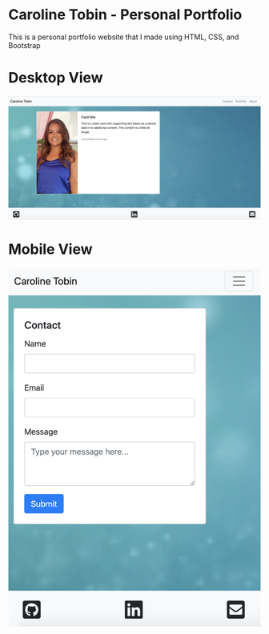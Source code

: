 # Caroline Tobin - Personal Portfolio
This is a personal portfolio website that I made using HTML, CSS, and Bootstrap

# Desktop View
![alt text](https://raw.githubusercontent.com/ctobin25/portfolio/main/screenshots/desktop-homepage-view.png)

# Mobile View
![alt text](https://raw.githubusercontent.com/ctobin25/portfolio/main/screenshots/mobile-contact-view.png)